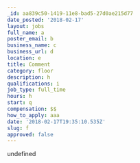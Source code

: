 ```yaml
---
_id: aa839c50-1419-11e8-bad5-27d0ae215d77
date_posted: '2018-02-17'
layout: jobs
full_name: a
poster_email: b
business_name: c
business_url: d
location: e
title: Comment
category: floor
description: h
qualifications: i
job_type: full_time
hours: h
start: q
compensation: $$
how_to_apply: aaa
date: '2018-02-17T19:35:10.535Z'
slug: f
approved: false
---
```

undefined
